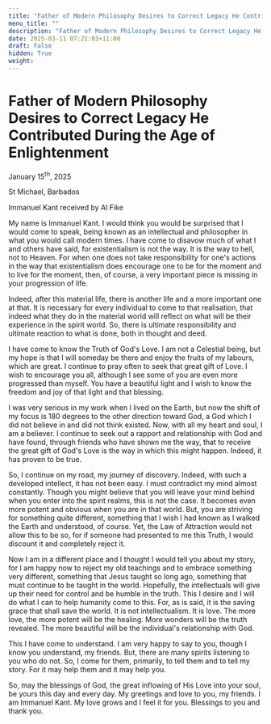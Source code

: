 ```yaml
---
title: "Father of Modern Philosophy Desires to Correct Legacy He Contributed During the Age of Enlightenment"
menu_title: ""
description: "Father of Modern Philosophy Desires to Correct Legacy He Contributed During the Age of Enlightenment"
date: 2025-03-11 07:21:03+11:00
draft: False
hidden: True
weight:
---
```

# Father of Modern Philosophy Desires to Correct Legacy He Contributed During the Age of Enlightenment

January 15<sup>th</sup>, 2025

St Michael, Barbados

Immanuel Kant received by Al Fike

My name is Immanuel Kant. I would think you would be surprised that I would come to speak, being known as an intellectual and philosopher in what you would call modern times. I have come to disavow much of what I and others have said, for existentialism is not the way. It is the way to hell, not to Heaven. For when one does not take responsibility for one's actions in the way that existentialism does encourage one to be for the moment and to live for the moment, then, of course, a very important piece is missing in your progression of life.

Indeed, after this material life, there is another life and a more important one at that. It is necessary for every individual to come to that realisation, that indeed what they do in the material world will reflect on what will be their experience in the spirit world. So, there is ultimate responsibility and ultimate reaction to what is done, both in thought and deed.

I have come to know the Truth of God's Love. I am not a Celestial being, but my hope is that I will someday be there and enjoy the fruits of my labours, which are great. I continue to pray often to seek that great gift of Love. I wish to encourage you all, although I see some of you are even more progressed than myself. You have a beautiful light and I wish to know the freedom and joy of that light and that blessing.

I was very serious in my work when I lived on the Earth, but now the shift of my focus is 180 degrees to the other direction toward God, a God which I did not believe in and did not think existed. Now, with all my heart and soul, I am a believer. I continue to seek out a rapport and relationship with God and have found, through friends who have shown me the way, that to receive the great gift of God's Love is the way in which this might happen. Indeed, it has proven to be true.

So, I continue on my road, my journey of discovery. Indeed, with such a developed intellect, it has not been easy. I must contradict my mind almost constantly. Though you might believe that you will leave your mind behind when you enter into the spirit realms, this is not the case. It becomes even more potent and obvious when you are in that world. But, you are striving for something quite different, something that I wish I had known as I walked the Earth and understood, of course. Yet, the Law of Attraction would not allow this to be so, for if someone had presented to me this Truth, I would discount it and completely reject it.

Now I am in a different place and I thought I would tell you about my story, for I am happy now to reject my old teachings and to embrace something very different, something that Jesus taught so long ago, something that must continue to be taught in the world. Hopefully, the intellectuals will give up their need for control and be humble in the truth. This I desire and I will do what I can to help humanity come to this. For, as is said, it is the saving grace that shall save the world. It is not intellectualism. It is love. The more love, the more potent will be the healing. More wonders will be the truth revealed. The more beautiful will be the individual's relationship with God.

This I have come to understand. I am very happy to say to you, though I know you understand, my friends. But, there are many spirits listening to you who do not. So, I come for them, primarily, to tell them and to tell my story. For it may help them and it may help you.

So, may the blessings of God, the great inflowing of His Love into your soul, be yours this day and every day. My greetings and love to you, my friends. I am Immanuel Kant. My love grows and I feel it for you. Blessings to you and thank you.
